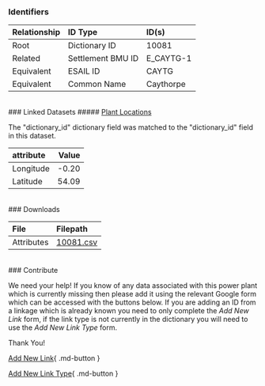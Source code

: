 ### Identifiers

| Relationship   | ID Type           | ID(s)     |
|:---------------|:------------------|:----------|
| Root           | Dictionary ID     | 10081     |
| Related        | Settlement BMU ID | E_CAYTG-1 |
| Equivalent     | ESAIL ID          | CAYTG     |
| Equivalent     | Common Name       | Caythorpe |

<br>
### Linked Datasets
##### <a href="https://osuked.github.io/Power-Station-Dictionary/datasets/plant-locations">Plant Locations</a>



The "dictionary_id" dictionary field was matched to the "dictionary_id" field in this dataset.

| attribute   |   Value |
|:------------|--------:|
| Longitude   |   -0.20 |
| Latitude    |   54.09 |


<br>
### Downloads


| File       | Filepath                                                                              |
|:-----------|:--------------------------------------------------------------------------------------|
| Attributes | [10081.csv](https://osuked.github.io/Power-Station-Dictionary/object_attrs/10081.csv) |


<br>
### Contribute

We need your help! If you know of any data associated with this power plant which is currently missing then please add it using the relevant Google form which can be accessed with the buttons below.  If you are adding an ID from a linkage which is already known you need to only complete the *Add New Link* form, if the link type is not currently in the dictionary you will need to use the *Add New Link Type* form.

Thank You!

[Add New Link](https://docs.google.com/forms/d/e/1FAIpQLSc5jRsQ7NgiLLXbwo9PUdwTQyuqbRwThltG56-o6NVSe7E_nw/viewform?usp=pp_url&entry.251912331=10081){ .md-button }

[Add New Link Type](https://docs.google.com/forms/d/e/1FAIpQLSdQfLmfOR0Vw4Z7gDQAIhBbqIifd1RuSFPKmDQpROhOqjo7ew/viewform?usp=pp_url&entry.2141539628=10081){ .md-button }